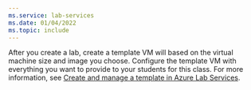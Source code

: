 ```yaml
---
ms.service: lab-services
ms.date: 01/04/2022
ms.topic: include
---
```


After you create a lab, create a template VM will based on the virtual machine size and image you choose. Configure the template VM with everything you want to provide to your students for this class. For more information, see [Create and manage a template in Azure Lab Services](../how-to-create-manage-template.md).
